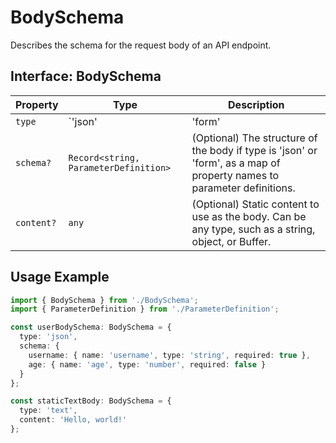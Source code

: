 # BodySchema

Describes the schema for the request body of an API endpoint.

## Interface: BodySchema

| Property   | Type                                  | Description                                                                                                            |
| ---------- | ------------------------------------- | ---------------------------------------------------------------------------------------------------------------------- |
| `type`     | `'json' | 'form' | 'text' | 'binary'` | The type of body content.                                                                                              |
| `schema?`  | `Record<string, ParameterDefinition>` | (Optional) The structure of the body if type is 'json' or 'form', as a map of property names to parameter definitions. |
| `content?` | `any`                                 | (Optional) Static content to use as the body. Can be any type, such as a string, object, or Buffer.                    |

## Usage Example

```typescript
import { BodySchema } from './BodySchema';
import { ParameterDefinition } from './ParameterDefinition';

const userBodySchema: BodySchema = {
  type: 'json',
  schema: {
    username: { name: 'username', type: 'string', required: true },
    age: { name: 'age', type: 'number', required: false }
  }
};

const staticTextBody: BodySchema = {
  type: 'text',
  content: 'Hello, world!'
};
```
